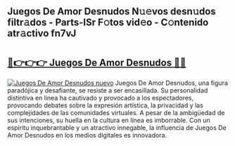 ## Juegos De Amor Desnudos N𝚞𝚎vos desn𝚞dos filtr𝚊dos - Parts-ISr F𝚘tos vid𝚎o - C𝚘ntenido atr𝚊ctivo fn7vJ

# <h2><a href="http://mb8bia.tromn.icu/?c=Juegos+De+Amor+Desnudos">🔗👉👉👉 Juegos De Amor Desnudos 🔗🔗</a></h2>

[![Juegos De Amor Desnudos nuevo](https://i.imgur.com/pEAQMta.gif)](http://mb8bia.tromn.icu/?c=Juegos+De+Amor+Desnudos)
Juegos De Amor Desnudos, una figura paradójica y desafiante, se resiste a ser encasillada. Su personalidad distintiva en línea ha cautivado y provocado a los espectadores, provocando debates sobre la expresión artística, la privacidad y las complejidades de las comunidades virtuales. A pesar de la ambigüedad de sus intenciones, su huella en la cultura en línea es imborrable. Con un espíritu inquebrantable y un atractivo innegable, la influencia de Juegos De Amor Desnudos en los medios digitales es innovadora.
